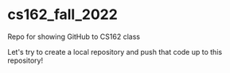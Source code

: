 # cs162_fall_2022
Repo for showing GitHub to CS162 class

Let's try to create a local repository and push that code up to this repository!
